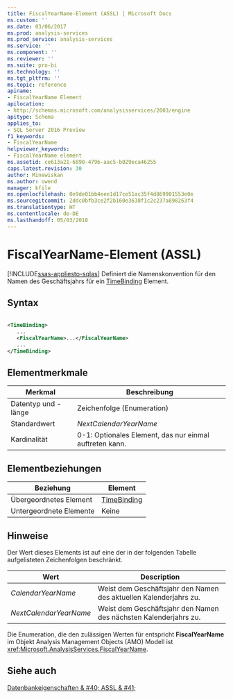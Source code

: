 ```yaml
---
title: FiscalYearName-Element (ASSL) | Microsoft Docs
ms.custom: ''
ms.date: 03/06/2017
ms.prod: analysis-services
ms.prod_service: analysis-services
ms.service: ''
ms.component: ''
ms.reviewer: ''
ms.suite: pro-bi
ms.technology: ''
ms.tgt_pltfrm: ''
ms.topic: reference
apiname:
- FiscalYearName Element
apilocation:
- http://schemas.microsoft.com/analysisservices/2003/engine
apitype: Schema
applies_to:
- SQL Server 2016 Preview
f1_keywords:
- FiscalYearName
helpviewer_keywords:
- FiscalYearName element
ms.assetid: ce613a21-6890-4796-aac5-b029eca46255
caps.latest.revision: 30
author: Minewiskan
ms.author: owend
manager: kfile
ms.openlocfilehash: 0e9de01bb4eee1d17ce51ac35f4d869901553e0e
ms.sourcegitcommit: 2ddc0bfb3ce2f2b160e3638f1c2c237a898263f4
ms.translationtype: HT
ms.contentlocale: de-DE
ms.lasthandoff: 05/03/2018
---
```

# <a name="fiscalyearname-element-assl"></a>FiscalYearName-Element (ASSL)
[!INCLUDE[ssas-appliesto-sqlas](../../../includes/ssas-appliesto-sqlas.md)]
  Definiert die Namenskonvention für den Namen des Geschäftsjahrs für ein [TimeBinding](../../../analysis-services/scripting/data-type/timebinding-data-type-assl.md) Element.  
  
## <a name="syntax"></a>Syntax  
  
```xml  
  
<TimeBinding>  
   ...  
   <FiscalYearName>...</FiscalYearName>  
   ...  
</TimeBinding>  
```  
  
## <a name="element-characteristics"></a>Elementmerkmale  
  
|Merkmal|Beschreibung|  
|--------------------|-----------------|  
|Datentyp und -länge|Zeichenfolge (Enumeration)|  
|Standardwert|*NextCalendarYearName*|  
|Kardinalität|0-1: Optionales Element, das nur einmal auftreten kann.|  
  
## <a name="element-relationships"></a>Elementbeziehungen  
  
|Beziehung|Element|  
|------------------|-------------|  
|Übergeordnetes Element|[TimeBinding](../../../analysis-services/scripting/data-type/timebinding-data-type-assl.md)|  
|Untergeordnete Elemente|Keine|  
  
## <a name="remarks"></a>Hinweise  
 Der Wert dieses Elements ist auf eine der in der folgenden Tabelle aufgelisteten Zeichenfolgen beschränkt.  
  
|Wert|Description|  
|-----------|-----------------|  
|*CalendarYearName*|Weist dem Geschäftsjahr den Namen des aktuellen Kalenderjahrs zu.|  
|*NextCalendarYearName*|Weist dem Geschäftsjahr den Namen des nächsten Kalenderjahrs zu.|  
  
 Die Enumeration, die den zulässigen Werten für entspricht **FiscalYearName** im Objekt Analysis Management Objects (AMO) Modell ist <xref:Microsoft.AnalysisServices.FiscalYearName>.  
  
## <a name="see-also"></a>Siehe auch  
 [Datenbankeigenschaften & #40; ASSL & #41;](../../../analysis-services/scripting/properties/properties-assl.md)  
  
  
